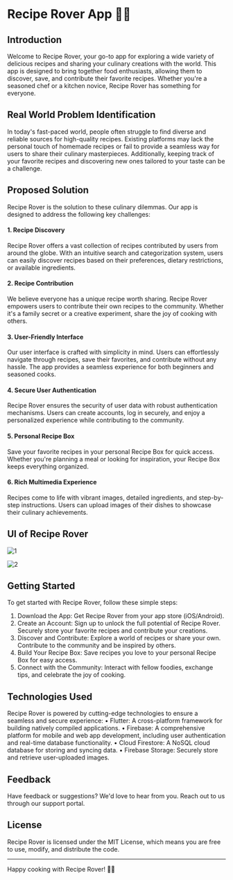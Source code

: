 # Recipe Rover App 🍲🚀

## Introduction
Welcome to Recipe Rover, your go-to app for exploring a wide variety of delicious recipes and sharing your culinary creations with the world. This app is designed to bring together food enthusiasts, allowing them to discover, save, and contribute their favorite recipes. Whether you're a seasoned chef or a kitchen novice, Recipe Rover has something for everyone.

## Real World Problem Identification
In today's fast-paced world, people often struggle to find diverse and reliable sources for high-quality recipes. Existing platforms may lack the personal touch of homemade recipes or fail to provide a seamless way for users to share their culinary masterpieces. Additionally, keeping track of your favorite recipes and discovering new ones tailored to your taste can be a challenge.

## Proposed Solution
Recipe Rover is the solution to these culinary dilemmas. Our app is designed to address the following key challenges:
#### 1. Recipe Discovery
Recipe Rover offers a vast collection of recipes contributed by users from around the globe. With an intuitive search and categorization system, users can easily discover recipes based on their preferences, dietary restrictions, or available ingredients.
#### 2. Recipe Contribution
We believe everyone has a unique recipe worth sharing. Recipe Rover empowers users to contribute their own recipes to the community. Whether it's a family secret or a creative experiment, share the joy of cooking with others.
#### 3. User-Friendly Interface
Our user interface is crafted with simplicity in mind. Users can effortlessly navigate through recipes, save their favorites, and contribute without any hassle. The app provides a seamless experience for both beginners and seasoned cooks.
#### 4. Secure User Authentication
Recipe Rover ensures the security of user data with robust authentication mechanisms. Users can create accounts, log in securely, and enjoy a personalized experience while contributing to the community.
#### 5. Personal Recipe Box
Save your favorite recipes in your personal Recipe Box for quick access. Whether you're planning a meal or looking for inspiration, your Recipe Box keeps everything organized.
#### 6. Rich Multimedia Experience
Recipes come to life with vibrant images, detailed ingredients, and step-by-step instructions. Users can upload images of their dishes to showcase their culinary achievements.


## UI of Recipe Rover

![1](https://github.com/ayeshabaloch123/Recipe-Rover-Flutter-App/assets/90467681/30ed49fd-6a82-473a-b7cf-3e224e2789ec)

![2](https://github.com/ayeshabaloch123/Recipe-Rover-Flutter-App/assets/90467681/c8f581c1-60d7-412a-9bbc-4979c633b53c)


## Getting Started

To get started with Recipe Rover, follow these simple steps:
1.	Download the App: Get Recipe Rover from your app store (iOS/Android).
2.	Create an Account: Sign up to unlock the full potential of Recipe Rover. Securely store your favorite recipes and contribute your creations.
3.	Discover and Contribute: Explore a world of recipes or share your own. Contribute to the community and be inspired by others.
4.	Build Your Recipe Box: Save recipes you love to your personal Recipe Box for easy access.
5.	Connect with the Community: Interact with fellow foodies, exchange tips, and celebrate the joy of cooking.
   
## Technologies Used
Recipe Rover is powered by cutting-edge technologies to ensure a seamless and secure experience:
•	Flutter: A cross-platform framework for building natively compiled applications.
•	Firebase: A comprehensive platform for mobile and web app development, including user authentication and real-time database functionality.
•	Cloud Firestore: A NoSQL cloud database for storing and syncing data.
•	Firebase Storage: Securely store and retrieve user-uploaded images.

## Feedback
Have feedback or suggestions? We'd love to hear from you. Reach out to us through our support portal.

## License
Recipe Rover is licensed under the MIT License, which means you are free to use, modify, and distribute the code.
________________________________________
Happy cooking with Recipe Rover! 🍲🚀

